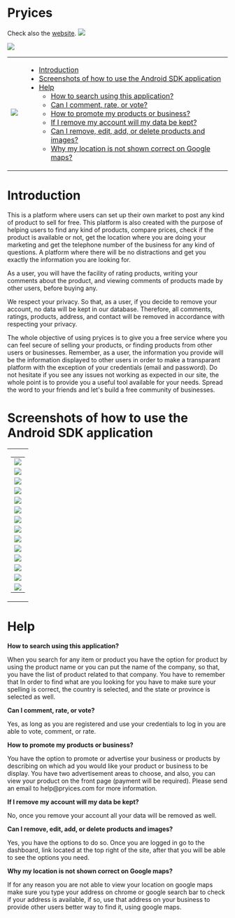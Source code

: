 # Pryices
Check also the <a href="https://www.pryices.com/" target="_blank">website</a>.
<a href="https://play.google.com/store/apps/details?id=com.pryices.pryices" targer="_blank"><img src="https://pbs.twimg.com/profile_banners/1150097514957332480/1572886231/1500x500" border="0" /></a>
<p><img src="https://img.shields.io/badge/size-5.74MB-brightgreen.svg" border="0" /></p>
<table border="0" cellspacing="0" cellpadding="0">
  <tr>
    <td>
      <img src="https://github.com/pryices/master/blob/master/pryices_android.gif" border="0" style="float: left; margin-right: 5px; margin-bottom: 5px;" />
    </td>
    <td>
      <ul>
        <li>
          <a href="#intro">Introduction</a>    
        </li>
        <li>
          <a href="#screenshots">Screenshots of how to use the Android SDK application</a>
        </li>
        <li><a href="#help">Help</a>
          <ul>
            <li><a href="#searchwithapp">How to search using this application?</a></li>
            <li><a href="#commentratevote">Can I comment, rate, or vote?</a></li>
            <li><a href="#promoteproducts">How to promote my products or business?</a></li>
            <li><a href="#keepdata">If I remove my account will my data be kept?</a></li>
            <li><a href="#productsandimages">Can I remove, edit, add, or delete products and images?</a></li>
            <li><a href="#googlemaps">Why my location is not shown correct on Google maps?</a></li>
          </ul>
        </li>
      </ul>
    </td>
</table>

# <a name="intro">Introduction</a>
<p>This is a platform where users can set up their own market to post any kind of product to sell for free. This platform is also created with the purpose of helping users to find any kind of products, compare prices, check if the product is available or not, get the location where you are doing your marketing and get the telephone number of the business for any kind of questions. A platform where there will be no distractions and get you exactly the information you are looking for.</p>

<p>As a user, you will have the facility of rating products, writing your comments about the product, and viewing comments of products made by other users, before buying any.</p>

<p>We respect your privacy. So that, as a user, if you decide to remove your account, no data will be kept in our database. Therefore, all comments, ratings, products, address, and contact will be removed in accordance with respecting your privacy.</p>

<p>The whole objective of using pryices is to give you a free service where you can feel secure of selling your products, or finding products from other users or businesses. Remember, as a user, the information you provide will be the information displayed to other users in order to make a transparant platform with the exception of your credentials (email and password). Do not hesitate if you see any issues not working as expected in our site, the whole point is to provide you a useful tool available for your needs. Spread the word to your friends and let's build a free community of businesses.</p>

# <a name="screenshots">Screenshots of how to use the Android SDK application</a>
<table>
  <tr>
    <td align="center">
      <table border="0" cellspacing="0" cellpadding="0">
        <tr>
          <td align="center">
            <img src="https://github.com/pryices/master/blob/master/pryices_mobile_01.png" border="0" />
          </td>
        </tr>
        <tr>
          <td align="center">
            <img src="https://github.com/pryices/master/blob/master/pryices_mobile_02.png" border="0" />
          </td>
        </tr>
        <tr>
          <td align="center">
            <img src="https://github.com/pryices/master/blob/master/pryices_mobile_03.png" border="0" />
          </td>
        </tr>
        <tr>
          <td align="center">
            <img src="https://github.com/pryices/master/blob/master/pryices_mobile_04.png" border="0" />
          </td>
        </tr>
        <tr>
          <td align="center">
            <img src="https://github.com/pryices/master/blob/master/pryices_mobile_05.png" border="0" />
          </td>
        </tr>
        <tr>
          <td align="center">
            <img src="https://github.com/pryices/master/blob/master/pryices_mobile_06.png" border="0" />
          </td>
        </tr>
        <tr>
          <td align="center">
            <img src="https://github.com/pryices/master/blob/master/pryices_mobile_07.png" border="0" />
          </td>
        </tr>
        <tr>
          <td align="center">
            <img src="https://github.com/pryices/master/blob/master/pryices_mobile_08.png" border="0" />
          </td>
        </tr>
        <tr>
          <td align="center">
            <img src="https://github.com/pryices/master/blob/master/pryices_mobile_09.png" border="0" />
          </td>
        </tr>
        <tr>
          <td align="center">
            <img src="https://github.com/pryices/master/blob/master/pryices_mobile_10.png" border="0" />
          </td>
        </tr>
        <tr>
          <td align="center">
            <img src="https://github.com/pryices/master/blob/master/pryices_mobile_11.png" border="0" />
          </td>
        </tr>
        <tr>
          <td align="center">
            <img src="https://github.com/pryices/master/blob/master/pryices_mobile_12.png" border="0" />
          </td>
        </tr>
        <tr>
          <td align="center">
            <img src="https://github.com/pryices/master/blob/master/pryices_mobile_13.png" border="0" />
          </td>
        </tr>
        <tr>
          <td align="center">
            <img src="https://github.com/pryices/master/blob/master/pryices_mobile_14.png" border="0" />
          </td>
        </tr>
      </table>
    </td>
  </tr>
 </table>
     

# <a name="help">Help</a>

<a name="searchwithapp"><strong>How to search using this application?</strong></a>
<p>When you search for any item or product you have the option for product by using the product name or you can put the name of the company, so that, you have the list of product related to that company. You have to remember that In order to find what are you looking for you have to make sure your spelling is correct, the country is selected, and the state or province is selected as well.</p>

<a name="commentratevote"><strong>Can I comment, rate, or vote?</strong></a>
<p>Yes, as long as you are registered and use your credentials to log in you are able to vote, comment, or rate.</p>

<a name="promoteproducts"><strong>How to promote my products or business?</strong></a>
<p>You have the option to promote or advertise your business or products by describing on which ad you would like your product or business to be display. You have two advertisement areas to choose, and also, you can view your product on the front page (payment will be required). Please send an email to help@pryices.com for more information.</p>

<a name="keepdata"><strong>If I remove my account will my data be kept?</strong></a>
<p>No, once you remove your account all your data will be removed as well.</p>

<a name="productsandimages"><strong>Can I remove, edit, add, or delete products and images?</strong></a>
<p>Yes, you have the options to do so. Once you are logged in go to the dashboard, link located at the top right of the site, after that you will be able to see the options you need.</p>

<a name="googlemaps"><strong>Why my location is not shown correct on Google maps?</strong></a>
<p>If for any reason you are not able to view your location on google maps make sure you type your address on chrome or google search bar to check if your address is available, if so, use that address on your business to provide other users better way to find it, using google maps.</p>
